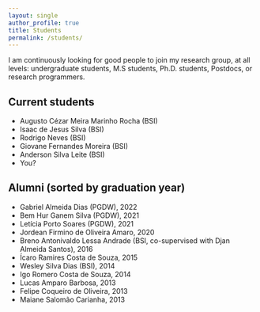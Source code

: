 ```yaml
---
layout: single
author_profile: true
title: Students
permalink: /students/
---
```



I am continuously looking for good people to join my research group, at all levels: undergraduate students, M.S students, Ph.D. students, Postdocs, or research programmers. 

<!-- Read more [here](/pos-graduacao) if interested.

**UPDATE**: I recently accepted a position in the industry, so my time became even scarser. If you _really_ want to work with me, please make sure you can conduct most your work independently. -->

## Current students

- Augusto Cézar Meira Marinho Rocha (BSI)
- Isaac de Jesus Silva (BSI)
- Rodrigo Neves (BSI)
- Giovane Fernandes Moreira (BSI)
- Anderson Silva Leite (BSI)
- You?

## Alumni (sorted by graduation year)

- Gabriel Almeida Dias (PGDW), 2022
- Bem Hur Ganem Silva (PGDW), 2021
- Letícia Porto Soares (PGDW), 2021
- Jordean Firmino de Oliveira Amaro, 2020
- Breno Antonivaldo Lessa Andrade (BSI, co-supervised with Djan Almeida Santos), 2016
- Ícaro Ramires Costa de Souza, 2015
- Wesley Silva Dias (BSI), 2014
- Igo Romero Costa de Souza, 2014
- Lucas Amparo Barbosa, 2013
- Felipe Coqueiro de Oliveira, 2013
- Maiane Salomão Carianha, 2013

<!-- - Benito Fernandes (MS, co-supervised with [Fernando Castor](https://sites.google.com/a/cin.ufpe.br/castor/), UFPE), March 2017
- [Bruno Cartaxo](https://sites.google.com/site/brunocartaxo/) (PhD, co-supervised with [Sergio Soares](http://www.cin.ufpe.br/~scbs/), UFPE), March 2018
- Clarice Ferreira (Capstone), July 2018 -->